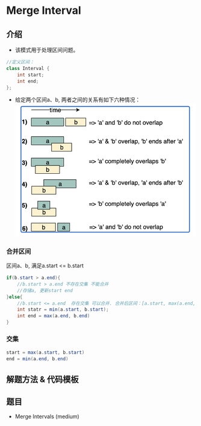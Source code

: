 # Merge Interval

## 介绍

* 该模式用于处理区间问题。

```java
//定义区间：
class Interval {
    int start;
    int end;
};
```

* 给定两个区间a、b, 两者之间的关系有如下六种情况：
![a b区间关系](./AB区间关系.png)

### 合并区间

区间a、b, 满足a.start <= b.start

```java
if(b.start > a.end){
    //b.start > a.end 不存在交集 不能合并
    //存储a, 更新start end
}else{
    //b.start <= a.end  存在交集 可以合并. 合并后区间：[a.start, max(a.end, b.end)]
    int statr = min(a.start, b.start);
    int end = max(a.end, b.end)
}
```

### 交集

```java
start = max(a.start, b.start)
end = min(a.end, b.end)
```

## 解题方法 & 代码模板

## 题目

* Merge Intervals (medium)
